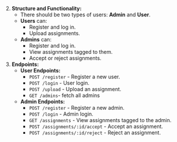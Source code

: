 2. **Structure and Functionality:**
    - There should be two types of users: **Admin** and **User**.
    - **Users** can:
        - Register and log in.
        - Upload assignments.
    - **Admins** can:
        - Register and log in.
        - View assignments tagged to them.
        - Accept or reject assignments.
3. **Endpoints:**
    - **User Endpoints:**
        - `POST /register` - Register a new user.
        - `POST /login` - User login.
        - `POST /upload` - Upload an assignment.
        - `GET /admins`- fetch all admins
    - **Admin Endpoints:**
        - `POST /register` - Register a new admin.
        - `POST /login` - Admin login.
        - `GET /assignments` - View assignments tagged to the admin.
        - `POST /assignments/:id/accept` - Accept an assignment.
        - `POST /assignments/:id/reject` - Reject an assignment.
